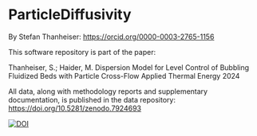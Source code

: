 # ParticleDiffusivity
By Stefan Thanheiser: https://orcid.org/0000-0003-2765-1156


This software repository is part of the paper:

Thanheiser, S.; Haider, M.
Dispersion Model for Level Control of Bubbling Fluidized Beds with Particle Cross-Flow
Applied Thermal Energy 2024


All data, along with methodology reports and supplementary documentation, is published in the data repository: https://doi.org/10.5281/zenodo.7924693

[![DOI](https://zenodo.org/badge/DOI/10.5281/zenodo.7948224.svg)](https://zenodo.org/doi/10.5281/zenodo.7948224)
